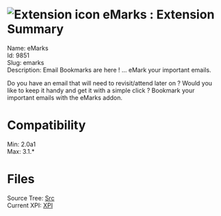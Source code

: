 # ![Extension icon](https://addons.thunderbird.net/user-media/addon_icons/9/9851-64.png?modified=1438100048) eMarks : Extension Summary

Name: eMarks  
Id: 9851  
Slug: emarks  
Description: Email Bookmarks are here ! ... eMark your important emails.

Do you have an email that will need to revisit/attend later on ? Would you like to keep it handy and get it with a simple click ? Bookmark your important emails with the eMarks addon. 
  

# Compatibility
Min: 2.0a1  
Max: 3.1.*  

# Files

Source Tree: [Src](C:/Dev/Thunderbird/ThunderKdB/xall/xOther/9851-emarks/src)  
Current XPI: [XPI](C:/Dev/Thunderbird/ThunderKdB/xall/xOther/9851-emarks/xpi)  



